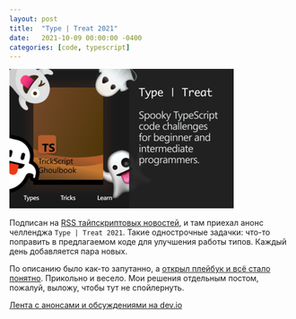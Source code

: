```yaml
---
layout: post
title:  "Type | Treat 2021"
date:   2021-10-09 00:00:00 -0400
categories: [code, typescript]
---
```


![](/images/type-or-treat-2021.png)

Подписан на [RSS тайпскриптовых новостей](https://devblogs.microsoft.com/typescript/), и там приехал анонс челленджа `Type | Treat 2021`. Такие однострочные задачки: что-то поправить в предлагаемом коде для улучшения работы типов. Каждый день добавляется пара новых.

По описанию было как-то запутанно, а [открыл плейбук и всё стало понятно](https://www.typescriptlang.org/play?#gist/927ccc66ae3022dc64c4f650109b937a-1). Прикольно и весело. Мои решения отдельным постом, пожалуй, выложу, чтобы тут не спойлернуть.

[Лента с анонсами и обсуждениями на dev.io](https://dev.to/typescript)